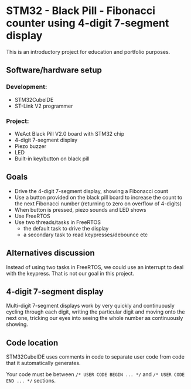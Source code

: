 # STM32 - Black Pill - Fibonacci counter using 4-digit 7-segment display

This is an introductory project for education and portfolio purposes.

## Software/hardware setup

### Development:

- STM32CubeIDE
- ST-Link V2 programmer

### Project:

- WeAct Black Pill V2.0 board with STM32 chip
- 4-digit 7-segment display
- Piezo buzzer
- LED
- Built-in key/button on black pill

## Goals

- Drive the 4-digit 7-segment display, showing a Fibonacci count
- Use a button provided on the black pill board to increase the count to the next Fibonacci number (returning to zero on overflow of 4-digits)
- When button is pressed, piezo sounds and LED shows
- Use FreeRTOS
- Use two threads/tasks in FreeRTOS
	- the default task to drive the display
	- a secondary task to read keypresses/debounce etc

## Alternatives discussion

Instead of using two tasks in FreeRTOS, we could use an interrupt to deal with the keypress. That is not our goal in this project.

## 4-digit 7-segment display

Multi-digit 7-segment displays work by very quickly and continuously cycling through each digit, writing the particular digit and moving onto the next one, tricking our eyes into seeing the whole number as continuously showing.

## Code location

STM32CubeIDE uses comments in code to separate user code from code that it automatically generates.

Your code must be between `/* USER CODE BEGIN ... */` and `/* USER CODE END ... */` sections.
